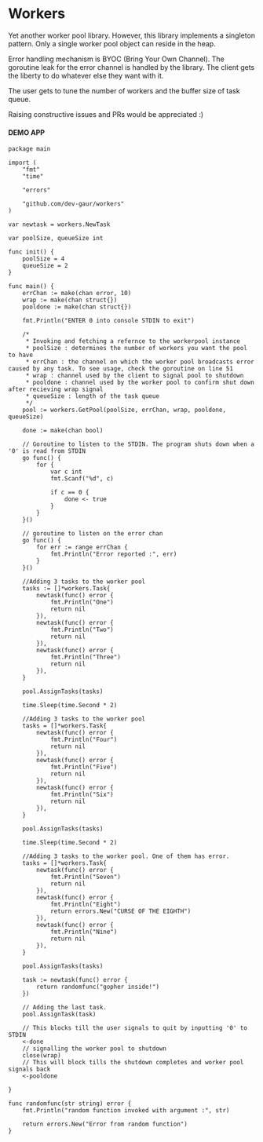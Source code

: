 # Workers

Yet another worker pool library.
However, this library implements a singleton pattern. Only a single worker pool object can reside in the heap.

Error handling mechanism is BYOC (Bring Your Own Channel). The goroutine leak for the error channel is handled by the library.
The client gets the liberty to do whatever else they want with it.

The user gets to tune the number of workers and the buffer size of task queue.

Raising constructive issues and PRs would be appreciated :)

#### DEMO APP

```
package main

import (
	"fmt"
	"time"

	"errors"

	"github.com/dev-gaur/workers"
)

var newtask = workers.NewTask

var poolSize, queueSize int

func init() {
	poolSize = 4
	queueSize = 2
}

func main() {
	errChan := make(chan error, 10)
	wrap := make(chan struct{})
	pooldone := make(chan struct{})

	fmt.Println("ENTER 0 into console STDIN to exit")

	/*
	 * Invoking and fetching a refernce to the workerpool instance
	 * poolSize : determines the number of workers you want the pool to have
	 * errChan : the channel on which the worker pool broadcasts error caused by any task. To see usage, check the goroutine on line 51
	 * wrap : channel used by the client to signal pool to shutdown
	 * pooldone : channel used by the worker pool to confirm shut down after recieving wrap signal
	 * queueSize : length of the task queue
	 */
	pool := workers.GetPool(poolSize, errChan, wrap, pooldone, queueSize)

	done := make(chan bool)

	// Goroutine to listen to the STDIN. The program shuts down when a '0' is read from STDIN
	go func() {
		for {
			var c int
			fmt.Scanf("%d", c)

			if c == 0 {
				done <- true
			}
		}
	}()

	// goroutine to listen on the error chan
	go func() {
		for err := range errChan {
			fmt.Println("Error reported :", err)
		}
	}()

	//Adding 3 tasks to the worker pool
	tasks := []*workers.Task{
		newtask(func() error {
			fmt.Println("One")
			return nil
		}),
		newtask(func() error {
			fmt.Println("Two")
			return nil
		}),
		newtask(func() error {
			fmt.Println("Three")
			return nil
		}),
	}

	pool.AssignTasks(tasks)

	time.Sleep(time.Second * 2)

	//Adding 3 tasks to the worker pool
	tasks = []*workers.Task{
		newtask(func() error {
			fmt.Println("Four")
			return nil
		}),
		newtask(func() error {
			fmt.Println("Five")
			return nil
		}),
		newtask(func() error {
			fmt.Println("Six")
			return nil
		}),
	}

	pool.AssignTasks(tasks)

	time.Sleep(time.Second * 2)

	//Adding 3 tasks to the worker pool. One of them has error.
	tasks = []*workers.Task{
		newtask(func() error {
			fmt.Println("Seven")
			return nil
		}),
		newtask(func() error {
			fmt.Println("Eight")
			return errors.New("CURSE OF THE EIGHTH")
		}),
		newtask(func() error {
			fmt.Println("Nine")
			return nil
		}),
	}

	pool.AssignTasks(tasks)

	task := newtask(func() error {
		return randomfunc("gopher inside!")
	})

	// Adding the last task.
	pool.AssignTask(task)

	// This blocks till the user signals to quit by inputting '0' to STDIN
	<-done
	// signalling the worker pool to shutdown
	close(wrap)
	// This will block tills the shutdown completes and worker pool signals back
	<-pooldone

}

func randomfunc(str string) error {
	fmt.Println("random function invoked with argument :", str)

	return errors.New("Error from random function")
}
```
